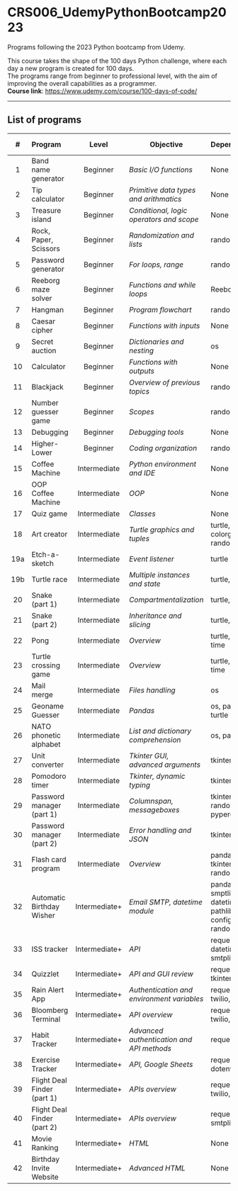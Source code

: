 # CRS006_UdemyPythonBootcamp2023
Programs following the 2023 Python bootcamp from Udemy.

This course takes the shape of the 100 days Python challenge, where each day a new program is created for 100 days.<br>
The programs range from beginner to professional level, with the aim of improving the overall capabilities as a programmer.<br>
<b>Course link</b>: https://www.udemy.com/course/100-days-of-code/

---
## List of programs
|  #  | Program                   | Level         | Objective                                     | Dependencies                   | Completion date | 
|:---:|:--------------------------|:-------------:|-----------------------------------------------|--------------------------------|:---------------:| 
|  1  | Band name generator       | Beginner      | <i>Basic I/O functions</i>                    | None                           | *12/10/23*      |     
|  2  | Tip calculator            | Beginner      | <i>Primitive data types and arithmatics</i>   | None                           | *13/10/23*      |     
|  3  | Treasure island           | Beginner      | <i>Conditional, logic operators and scope</i> | None                           | *14/10/23*      |     
|  4  | Rock, Paper, Scissors     | Beginner      | <i>Randomization and lists</i>                | random                         | *15/10/23*      |     
|  5  | Password generator        | Beginner      | <i>For loops, range</i>                       | random                         | *16/10/23*      |     
|  6  | Reeborg maze solver       | Beginner      | <i>Functions and while loops</i>              | Reeborg                        | *18/10/23*      |     
|  7  | Hangman                   | Beginner      | <i>Program flowchart</i>                      | random, os                     | *19/10/23*      |     
|  8  | Caesar cipher             | Beginner      | <i>Functions with inputs</i>                  | None                           | *20/10/23*      |     
|  9  | Secret auction            | Beginner      | <i>Dictionaries and nesting</i>               | os                             | *21/10/23*      |     
| 10  | Calculator                | Beginner      | <i>Functions with outputs</i>                 | None                           | *22/10/23*      |     
| 11  | Blackjack                 | Beginner      | <i>Overview of previous topics</i>            | random, os                     | *24/10/23*      |     
| 12  | Number guesser game       | Beginner      | <i>Scopes</i>                                 | random                         | *25/10/23*      |     
| 13  | Debugging                 | Beginner      | <i>Debugging tools</i>                        | None                           | *26/10/23*      |     
| 14  | Higher-Lower              | Beginner      | <i>Coding organization</i>                    | random, os                     | *28/10/23*      |     
| 15  | Coffee Machine            | Intermediate  | <i>Python environment and IDE</i>             | None                           | *29/10/23*      |     
| 16  | OOP Coffee Machine        | Intermediate  | <i>OOP</i>                                    | None                           | *30/10/23*      |     
| 17  | Quiz game                 | Intermediate  | <i>Classes</i>                                | None                           | *31/10/23*      |     
| 18  | Art creator               | Intermediate  | <i>Turtle graphics and tuples</i>             | turtle, colorgram, random      | *01/11/23*      |     
| 19a | Etch-a-sketch             | Intermediate  | <i>Event listener</i>                         | turtle                         | *02/11/23*      | 
| 19b | Turtle race               | Intermediate  | <i>Multiple instances and state</i>           | turtle, random                 | *02/11/23*      | 
| 20  | Snake (part 1)            | Intermediate  | <i>Compartmentalization</i>                   | turtle, time                   | *03/11/23*      | 
| 21  | Snake (part 2)            | Intermediate  | <i>Inheritance and slicing</i>                | turtle, random                 | *04/11/23*      | 
| 22  | Pong                      | Intermediate  | <i>Overview</i>                               | turtle, random, time           | *06/11/23*      | 
| 23  | Turtle crossing game      | Intermediate  | <i>Overview</i>                               | turtle, random, time           | *07/11/23*      | 
| 24  | Mail merge                | Intermediate  | <i>Files handling</i>                         | os                             | *08/11/23*      | 
| 25  | Geoname Guesser           | Intermediate  | <i>Pandas</i>                                 | os, pandas, turtle             | *11/11/23*      |  
| 26  | NATO phonetic alphabet    | Intermediate  | <i>List and dictionary comprehension</i>      | os, pandas                     | *11/11/23*      | 
| 27  | Unit converter            | Intermediate  | <i>Tkinter GUI, advanced arguments</i>        | tkinter                        | *13/11/23*      | 
| 28  | Pomodoro timer            | Intermediate  | <i>Tkinter, dynamic typing</i>                | tkinter, os                    | *14/11/23*      | 
| 29  | Password manager (part 1) | Intermediate  | <i>Columnspan, messageboxes</i>               | tkinter, os, random, pyperclip | *15/11/23*      | 
| 30  | Password manager (part 2) | Intermediate  | <i>Error handling and JSON</i>                | tkinter, json                  | *17/11/23*      | 
| 31  | Flash card program        | Intermediate  | <i>Overview</i>                               | pandas, os, tkinter, random | *19/11/23* |
| 32  | Automatic Birthday Wisher | Intermediate+ | <i>Email SMTP, datetime module</i>            | pandas, smptlib, datetime, pathlib, configparser, random | *25/11/23* |
| 33  | ISS tracker               | Intermediate+ | <i>API</i>                                    | requests, datetime, smtplib, time | *28/11/23* |
| 34  | Quizzlet                  | Intermediate+ | <i>API and GUI review</i>                     | requests, tkinter | *30/11/23* |
| 35  | Rain Alert App            | Intermediate+ | <i>Authentication and environment variables</i> | requests, twilio, os | *03/12/23* |
| 36  | Bloomberg Terminal          | Intermediate+ | <i>API overview</i> | requests, twilio, os | *05/12/23* |
| 37  | Habit Tracker               | Intermediate+ | <i>Advanced authentication and API methods</i> | requests | *06/12/23* |
| 38  | Exercise Tracker            | Intermediate+ | <i>API, Google Sheets</i>                      | requests, dotenv | *09/12/23* |
| 39  | Flight Deal Finder (part 1) | Intermediate+ | <i>APIs overview</i> | requests, twilio, dotenv | *21/12/23* |
| 40  | Flight Deal Finder (part 2) | Intermediate+ | <i>APIs overview</i> | requests, smtplib | *26/12/23* |
| 41  | Movie Ranking               | Intermediate+ | <i>HTML</i>          | None | *27/12/23* |
| 42  | Birthday Invite Website     | Intermediate+ | <i>Advanced HTML</i> | None | *28/12/23* |